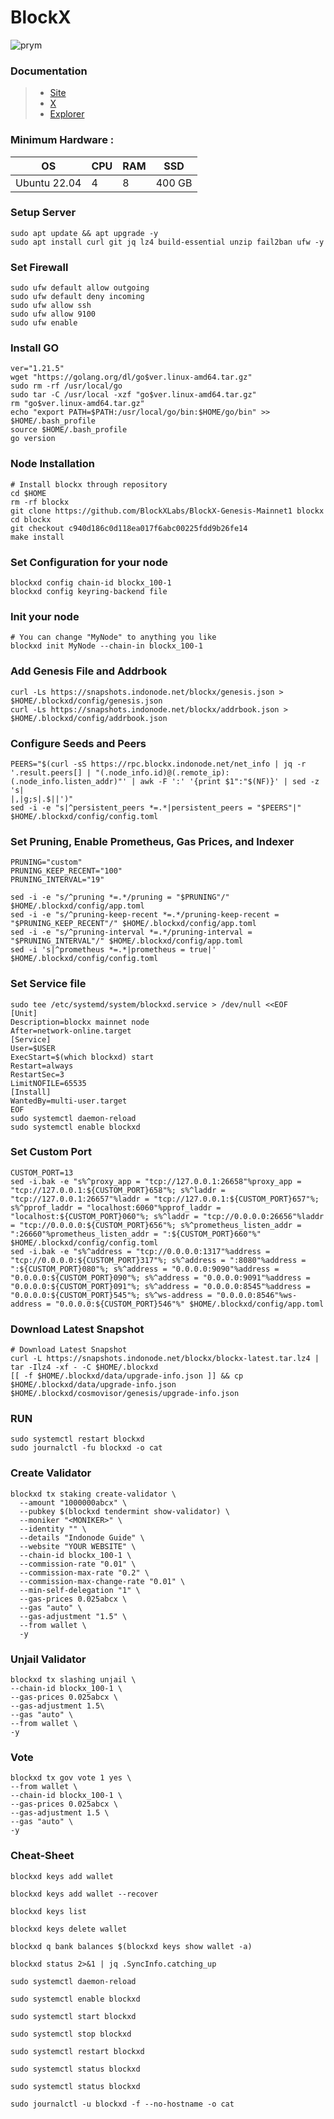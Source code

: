 # BlockX

![prym](https://github.com/catsmile100/Validator-Testnet/assets/85368621/11a1060f-8ad0-45a4-9a30-ee6d58271172)

### Documentation
> - [Site](https://www.blockxnet.com/)
> - [X](https://twitter.com/BlockXnet)
> - [Explorer](https://ping.blockxnet.com/)

### Minimum Hardware :
OS  | CPU     | RAM      | SSD     | 
| ------------- | ------------- | ------------- | -------- |
| Ubuntu 22.04 | 4          | 8         | 400 GB  | 


### Setup Server
```
sudo apt update && apt upgrade -y
sudo apt install curl git jq lz4 build-essential unzip fail2ban ufw -y
```

### Set Firewall
```
sudo ufw default allow outgoing
sudo ufw default deny incoming
sudo ufw allow ssh
sudo ufw allow 9100
sudo ufw enable
```

### Install GO
```
ver="1.21.5"
wget "https://golang.org/dl/go$ver.linux-amd64.tar.gz"
sudo rm -rf /usr/local/go
sudo tar -C /usr/local -xzf "go$ver.linux-amd64.tar.gz"
rm "go$ver.linux-amd64.tar.gz"
echo "export PATH=$PATH:/usr/local/go/bin:$HOME/go/bin" >> $HOME/.bash_profile
source $HOME/.bash_profile
go version
```

### Node Installation
```
# Install blockx through repository
cd $HOME
rm -rf blockx
git clone https://github.com/BlockXLabs/BlockX-Genesis-Mainnet1 blockx
cd blockx
git checkout c940d186c0d118ea017f6abc00225fdd9b26fe14
make install
```

### Set Configuration for your node
```
blockxd config chain-id blockx_100-1
blockxd config keyring-backend file
```

### Init your node
```
# You can change "MyNode" to anything you like
blockxd init MyNode --chain-in blockx_100-1
```

### Add Genesis File and Addrbook
```
curl -Ls https://snapshots.indonode.net/blockx/genesis.json > $HOME/.blockxd/config/genesis.json
curl -Ls https://snapshots.indonode.net/blockx/addrbook.json > $HOME/.blockxd/config/addrbook.json

```

### Configure Seeds and Peers
```
PEERS="$(curl -sS https://rpc.blockx.indonode.net/net_info | jq -r '.result.peers[] | "(.node_info.id)@(.remote_ip):(.node_info.listen_addr)"' | awk -F ':' '{print $1":"$(NF)}' | sed -z 's|
|,|g;s|.$||')"
sed -i -e "s|^persistent_peers *=.*|persistent_peers = "$PEERS"|" $HOME/.blockxd/config/config.toml
```
### Set Pruning, Enable Prometheus, Gas Prices, and Indexer
```
PRUNING="custom"
PRUNING_KEEP_RECENT="100"
PRUNING_INTERVAL="19"

sed -i -e "s/^pruning *=.*/pruning = "$PRUNING"/" $HOME/.blockxd/config/app.toml
sed -i -e "s/^pruning-keep-recent *=.*/pruning-keep-recent = "$PRUNING_KEEP_RECENT"/" $HOME/.blockxd/config/app.toml
sed -i -e "s/^pruning-interval *=.*/pruning-interval = "$PRUNING_INTERVAL"/" $HOME/.blockxd/config/app.toml
sed -i 's|^prometheus *=.*|prometheus = true|' $HOME/.blockxd/config/config.toml
```

### Set Service file
```
sudo tee /etc/systemd/system/blockxd.service > /dev/null <<EOF
[Unit]
Description=blockx mainnet node
After=network-online.target
[Service]
User=$USER
ExecStart=$(which blockxd) start
Restart=always
RestartSec=3
LimitNOFILE=65535
[Install]
WantedBy=multi-user.target
EOF
sudo systemctl daemon-reload
sudo systemctl enable blockxd
```

### Set Custom Port
```
CUSTOM_PORT=13
sed -i.bak -e "s%^proxy_app = "tcp://127.0.0.1:26658"%proxy_app = "tcp://127.0.0.1:${CUSTOM_PORT}658"%; s%^laddr = "tcp://127.0.0.1:26657"%laddr = "tcp://127.0.0.1:${CUSTOM_PORT}657"%; s%^pprof_laddr = "localhost:6060"%pprof_laddr = "localhost:${CUSTOM_PORT}060"%; s%^laddr = "tcp://0.0.0.0:26656"%laddr = "tcp://0.0.0.0:${CUSTOM_PORT}656"%; s%^prometheus_listen_addr = ":26660"%prometheus_listen_addr = ":${CUSTOM_PORT}660"%" $HOME/.blockxd/config/config.toml
sed -i.bak -e "s%^address = "tcp://0.0.0.0:1317"%address = "tcp://0.0.0.0:${CUSTOM_PORT}317"%; s%^address = ":8080"%address = ":${CUSTOM_PORT}080"%; s%^address = "0.0.0.0:9090"%address = "0.0.0.0:${CUSTOM_PORT}090"%; s%^address = "0.0.0.0:9091"%address = "0.0.0.0:${CUSTOM_PORT}091"%; s%^address = "0.0.0.0:8545"%address = "0.0.0.0:${CUSTOM_PORT}545"%; s%^ws-address = "0.0.0.0:8546"%ws-address = "0.0.0.0:${CUSTOM_PORT}546"%" $HOME/.blockxd/config/app.toml
```
### Download Latest Snapshot
```
# Download Latest Snapshot
curl -L https://snapshots.indonode.net/blockx/blockx-latest.tar.lz4 | tar -Ilz4 -xf - -C $HOME/.blockxd
[[ -f $HOME/.blockxd/data/upgrade-info.json ]] && cp $HOME/.blockxd/data/upgrade-info.json $HOME/.blockxd/cosmovisor/genesis/upgrade-info.json
```
### RUN
```
sudo systemctl restart blockxd
sudo journalctl -fu blockxd -o cat
```

### Create Validator
```
blockxd tx staking create-validator \
  --amount "1000000abcx" \
  --pubkey $(blockxd tendermint show-validator) \
  --moniker "<MONIKER>" \
  --identity "" \
  --details "Indonode Guide" \
  --website "YOUR WEBSITE" \
  --chain-id blockx_100-1 \
  --commission-rate "0.01" \
  --commission-max-rate "0.2" \
  --commission-max-change-rate "0.01" \
  --min-self-delegation "1" \
  --gas-prices 0.025abcx \
  --gas "auto" \
  --gas-adjustment "1.5" \
  --from wallet \
  -y
```

### Unjail Validator
```
blockxd tx slashing unjail \
--chain-id blockx_100-1 \
--gas-prices 0.025abcx \
--gas-adjustment 1.5\
--gas "auto" \
--from wallet \
-y 
```
### Vote
```
blockxd tx gov vote 1 yes \
--from wallet \
--chain-id blockx_100-1 \
--gas-prices 0.025abcx \
--gas-adjustment 1.5 \
--gas "auto" \
-y 
```

### Cheat-Sheet
```
blockxd keys add wallet
```
```
blockxd keys add wallet --recover
```
```
blockxd keys list
```
```
blockxd keys delete wallet
```
```
blockxd q bank balances $(blockxd keys show wallet -a)
```
```
blockxd status 2>&1 | jq .SyncInfo.catching_up
```
```
sudo systemctl daemon-reload
```
```
sudo systemctl enable blockxd
```
```
sudo systemctl start blockxd
```
```
sudo systemctl stop blockxd
```
```
sudo systemctl restart blockxd
```
```
sudo systemctl status blockxd
```
```
sudo systemctl status blockxd
```
```
sudo journalctl -u blockxd -f --no-hostname -o cat
```
